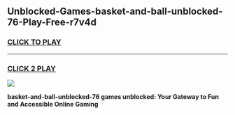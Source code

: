 
## Unblocked-Games-basket-and-ball-unblocked-76-Play-Free-r7v4d
<h3>
<a href="https://premium76.site?title=basket-and-ball-unblocked-76&ref=23A">CLICK TO PLAY</a></h3>
<hr>

<h3>
<a href="https://premium76.site?title=basket-and-ball-unblocked-76&ref=23A">CLICK 2 PLAY</a>
  
</h3>

<a href="https://premium76.site?title=basket-and-ball-unblocked-76&ref=23A"><img src="https://clearcache.store/games.png"></a>


**basket-and-ball-unblocked-76 games unblocked: Your Gateway to Fun and Accessible Online Gaming**

